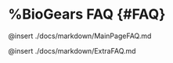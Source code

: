 %BioGears FAQ {#FAQ}
============

@insert ./docs/markdown/MainPageFAQ.md

@insert ./docs/markdown/ExtraFAQ.md

